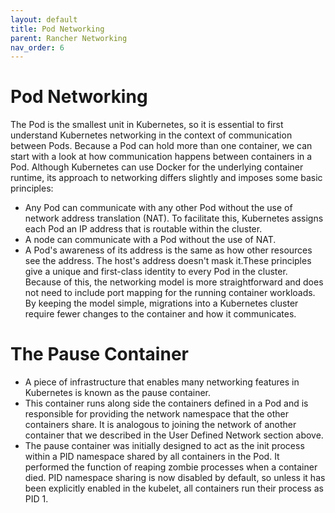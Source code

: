 ```yaml
---
layout: default
title: Pod Networking 
parent: Rancher Networking
nav_order: 6
---
```


# Pod Networking 

The Pod is the smallest unit in Kubernetes, so it is essential to first understand Kubernetes networking in the context of communication between Pods.
Because a Pod can hold more than one container, we can start with a look at how communication happens between containers in a Pod.
Although Kubernetes can use Docker for the underlying container runtime, its approach to networking differs slightly and imposes some basic principles:
 -  Any Pod can communicate with any other Pod without the use of network address translation (NAT). To facilitate this, Kubernetes assigns each Pod an IP address that is routable within the cluster.
 -  A node can communicate with a Pod without the use of NAT.  
 -  A Pod's awareness of its address is the same as how other resources see the address. The host's address doesn't mask it.These principles give a unique and first-class identity to every Pod in the cluster.
Because of this, the networking model is more straightforward and does not need to include port mapping for the running container workloads.
By keeping the model simple, migrations into a Kubernetes cluster require fewer changes to the container and how it communicates.


# The Pause Container
- A piece of infrastructure that enables many networking features in Kubernetes is known as the pause container. 
- This container runs along side the containers defined in a Pod and is responsible for providing the network namespace that the other containers share. 
It is analogous to joining the network of another container that we described in the User Defined Network section above.
- The pause container was initially designed to act as the init process within a PID namespace shared by all containers in the Pod.
It performed the function of reaping zombie processes when a container died. PID namespace sharing is now disabled by default, so unless it has been explicitly enabled in the kubelet, all containers run their process as PID 1.

